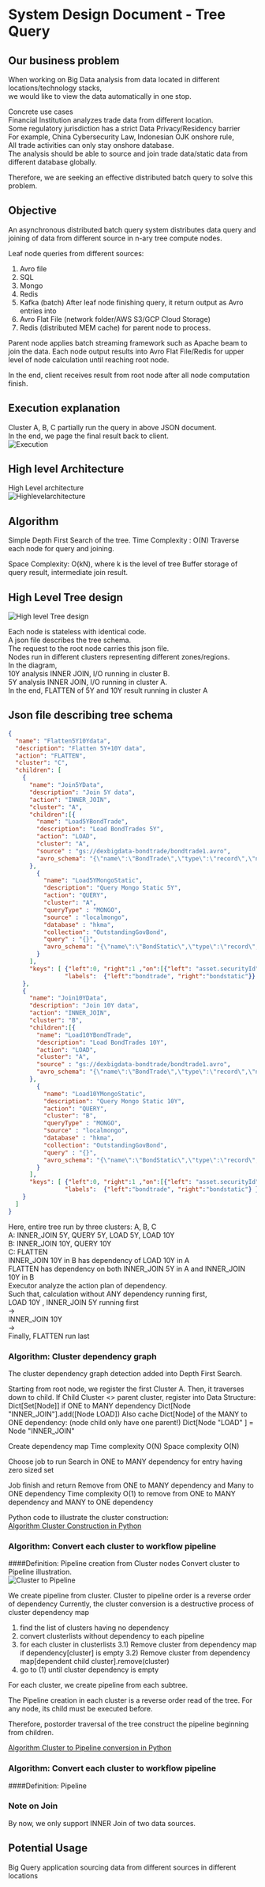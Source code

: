 # System Design Document - Tree Query

## Our business problem
When working on Big Data analysis from data located in different locations/technology stacks, <br>
we would like to view the data automatically in one stop.

Concrete use cases <br>
Financial Institution analyzes trade data from different location.<br>
Some regulatory jurisdiction has a strict Data Privacy/Residency barrier <br>
For example, China Cybersecurity Law, Indonesian OJK onshore rule, <br>
All trade activities can only stay onshore database. <br>
The analysis should be able to source and join trade data/static data from different database globally.

Therefore, we are seeking an effective distributed batch query to solve this problem.


## Objective
An asynchronous distributed batch query system distributes data query and joining of data from different source in n-ary tree compute nodes.<br>

Leaf node queries from different sources:<br>
1. Avro file
2. SQL
3. Mongo
4. Redis
5. Kafka (batch)
After leaf node finishing query, it return output as Avro entries into 
1. Avro Flat File (network folder/AWS S3/GCP Cloud Storage)
2. Redis (distributed MEM cache)
for parent node to process.

Parent node applies batch streaming framework such as Apache beam to join the data.
Each node output results into Avro Flat File/Redis for upper level of node calculation until reaching root node. 

In the end, client receives result from root node after all node computation finish.

## Execution explanation
Cluster A, B, C partially run the query in above JSON document. <br>
In the end, we page the final result back to client.<br>
![Execution](resource/TreeQueryExecution.png)

## High level Architecture
High Level architecture <br>
![Highlevelarchitecture](resource/TreeQueryDistributed.png)

## Algorithm
Simple Depth First Search of the tree.
Time Complexity : O(N)
Traverse each node for query and joining.

Space Complexity: O(kN), where k is the level of tree
Buffer storage of query result, intermediate join result.

## High Level Tree design

![High level Tree design](resource/TreeQueryArchitectureCluster.png)

Each node is stateless with identical code. <br>
A json file describes the tree schema. <br>
The request to the root node carries this json file.<br>
Nodes run in different clusters representing different zones/regions.<br>
In the diagram, <br>
10Y analysis INNER JOIN, I/O running in cluster B.<br>
5Y analysis INNER JOIN, I/O running in cluster A.<br>
In the end, FLATTEN of 5Y and 10Y result running in cluster A

## Json file describing tree schema

```Json
{
  "name": "Flatten5Y10Ydata",
  "description": "Flatten 5Y+10Y data",
  "action": "FLATTEN",
  "cluster": "C",
  "children": [
    {
      "name": "Join5YData",
      "description": "Join 5Y data",
      "action": "INNER_JOIN",
      "cluster": "A",
      "children":[{
        "name": "Load5YBondTrade",
        "description": "Load BondTrades 5Y",
        "action": "LOAD",
        "cluster": "A",
        "source" : "gs://dexbigdata-bondtrade/bondtrade1.avro",
        "avro_schema": "{\"name\":\"BondTrade\",\"type\":\"record\",\"namespace\":\"io.exp.security.model.avro\",\"fields\":[{\"name\":\"id\",\"type\":\"string\"},{\"name\":\"cust\",\"type\":\"string\"},{\"name\":\"tradeDate\",\"type\":\"string\"},{\"name\":\"tradeType\",\"type\":\"string\"},{\"name\":\"timestamp\",\"type\":\"long\",\"logicalType\":\"time-millis\"},{\"name\":\"asset\",\"type\":{\"name\":\"Asset\",\"type\":\"record\",\"fields\":[{\"name\":\"securityId\",\"type\":\"string\"},{\"name\":\"notional\",\"type\":\"double\"},{\"name\":\"price\",\"type\":\"double\"},{\"name\":\"currency\",\"type\":\"string\"},{\"name\":\"bidask\",\"type\":{\"name\":\"BidAsk\",\"type\":\"enum\",\"symbols\":[\"BID\",\"ASK\"]}}]}}]}"
      },
        {
          "name": "Load5YMongoStatic",
          "description": "Query Mongo Static 5Y",
          "action": "QUERY",
          "cluster": "A",
          "queryType" : "MONGO",
          "source" : "localmongo",
          "database" : "hkma",
          "collection": "OutstandingGovBond",
          "query" : "{}",
          "avro_schema": "{\"name\":\"BondStatic\",\"type\":\"record\",\"namespace\":\"io.exp.security.model.avro\",\"fields\":[{\"name\":\"expected_maturity_date\",\"type\":\"string\"},{\"name\":\"original_maturity\",\"type\":\"string\"},{\"name\":\"issue_number\",\"type\":\"string\"},{\"name\":\"isin_code\",\"type\":\"string\"},{\"name\":\"stock_code\",\"type\":\"string\"},{\"name\":\"coupon\",\"type\":\"double\"},{\"name\":\"outstanding_size\",\"type\":\"double\"},{\"name\":\"institutional_retail\",\"type\":\"string\"},{\"name\":\"fixfloat\",\"type\":{\"name\":\"FixFloat\",\"type\":\"enum\",\"symbols\":[\"FIX\",\"FLOAT\"]}}]}"
        }
      ],
      "keys": [ {"left":0, "right":1 ,"on":[{"left": "asset.securityId","right": "isin_code"}] ,
                "labels":  {"left":"bondtrade", "right":"bondstatic"}} ]
    },
    {
      "name": "Join10YData",
      "description": "Join 10Y data",
      "action": "INNER_JOIN",
      "cluster": "B",
      "children":[{
        "name": "Load10YBondTrade",
        "description": "Load BondTrades 10Y",
        "action": "LOAD",
        "cluster": "A",
        "source" : "gs://dexbigdata-bondtrade/bondtrade1.avro",
        "avro_schema": "{\"name\":\"BondTrade\",\"type\":\"record\",\"namespace\":\"io.exp.security.model.avro\",\"fields\":[{\"name\":\"id\",\"type\":\"string\"},{\"name\":\"cust\",\"type\":\"string\"},{\"name\":\"tradeDate\",\"type\":\"string\"},{\"name\":\"tradeType\",\"type\":\"string\"},{\"name\":\"timestamp\",\"type\":\"long\",\"logicalType\":\"time-millis\"},{\"name\":\"asset\",\"type\":{\"name\":\"Asset\",\"type\":\"record\",\"fields\":[{\"name\":\"securityId\",\"type\":\"string\"},{\"name\":\"notional\",\"type\":\"double\"},{\"name\":\"price\",\"type\":\"double\"},{\"name\":\"currency\",\"type\":\"string\"},{\"name\":\"bidask\",\"type\":{\"name\":\"BidAsk\",\"type\":\"enum\",\"symbols\":[\"BID\",\"ASK\"]}}]}}]}"
      },
        {
          "name": "Load10YMongoStatic",
          "description": "Query Mongo Static 10Y",
          "action": "QUERY",
          "cluster": "B",
          "queryType" : "MONGO",
          "source" : "localmongo",
          "database" : "hkma",
          "collection": "OutstandingGovBond",
          "query" : "{}",
          "avro_schema": "{\"name\":\"BondStatic\",\"type\":\"record\",\"namespace\":\"io.exp.security.model.avro\",\"fields\":[{\"name\":\"expected_maturity_date\",\"type\":\"string\"},{\"name\":\"original_maturity\",\"type\":\"string\"},{\"name\":\"issue_number\",\"type\":\"string\"},{\"name\":\"isin_code\",\"type\":\"string\"},{\"name\":\"stock_code\",\"type\":\"string\"},{\"name\":\"coupon\",\"type\":\"double\"},{\"name\":\"outstanding_size\",\"type\":\"double\"},{\"name\":\"institutional_retail\",\"type\":\"string\"},{\"name\":\"fixfloat\",\"type\":{\"name\":\"FixFloat\",\"type\":\"enum\",\"symbols\":[\"FIX\",\"FLOAT\"]}}]}"
        }
      ],
      "keys": [ {"left":0, "right":1 ,"on":[{"left": "asset.securityId","right": "isin_code"}],
                "labels":  {"left":"bondtrade", "right":"bondstatic"} } ]
    }
  ]
}

```
Here, entire tree run by three clusters: A, B, C <br>
A: INNER_JOIN 5Y, QUERY 5Y, LOAD 5Y, LOAD 10Y <br>
B: INNER_JOIN 10Y, QUERY 10Y <br>
C: FLATTEN <br>
INNER_JOIN 10Y in B has dependency of LOAD 10Y in A <br>
FLATTEN has dependency on both INNER_JOIN 5Y in A and INNER_JOIN 10Y in B <br>
Executor analyze the action plan of dependency. <br>
Such that, calculation without ANY dependency running first, <br>
LOAD 10Y , INNER_JOIN 5Y running first <br>
-> <br>
INNER_JOIN 10Y <br>
-> <br>
Finally, FLATTEN run last



### Algorithm: Cluster dependency graph
The cluster dependency graph detection added into Depth First Search.

Starting from root node, we register the first Cluster A.
Then, it traverses down to child.
If Child Cluster <> parent cluster, 
register into Data Structure: Dict[Set[Node]] if ONE to MANY dependency
Dict[Node "INNER_JOIN"].add([Node LOAD])
Also cache Dict[Node] of the MANY to ONE dependency: (node child only have one parent!)
Dict[Node "LOAD" ] = Node "INNER_JOIN"

Create dependency map
Time complexity O(N)
Space complexity O(N)

Choose job to run
Search in ONE to MANY dependency for entry having zero sized set

Job finish and return
Remove from ONE to MANY dependency and Many to ONE dependency 
Time complexity O(1) to remove from ONE to MANY dependency and MANY to ONE dependency

Python code to illustrate the cluster construction: <br>
[Algorithm Cluster Construction in Python](PythonAlgorithm/cluster/TreeQueryCluster.py)

### Algorithm: Convert each cluster to workflow pipeline
####Definition: Pipeline creation from Cluster nodes
Convert cluster to Pipeline illustration. <br>
![Cluster to Pipeline](resource/TreeQueryArchitectureClusterExecute.png)

We create pipeline from cluster.
Cluster to pipeline order is a reverse order of dependency
Currently, the cluster conversion is a destructive process of cluster dependency map
1) find the list of clusters  having no dependency
2) convert clusterlists without dependency to each pipeline
3) for each cluster in clusterlists
3.1) Remove cluster from dependency map if dependency[cluster] is empty
3.2) Remove cluster from dependency map[dependent child cluster].remove(cluster)
4) go to (1) until cluster dependency is empty

For each cluster, we create pipeline from each subtree.

The Pipeline creation in each cluster is a reverse order read of the tree.
For any node, its child must be executed before.

Therefore, postorder traversal of the tree construct the pipeline beginning from children.

[Algorithm Cluster to Pipeline conversion in Python](PythonAlgorithm/cluster/TreeQueryExecute.py)

### Algorithm: Convert each cluster to workflow pipeline
####Definition: Pipeline 

### Note on Join
By now, we only support INNER Join of two data sources.




## Potential Usage
Big Query application sourcing data from different sources in different locations


